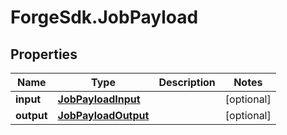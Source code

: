 # ForgeSdk.JobPayload

## Properties
Name | Type | Description | Notes
------------ | ------------- | ------------- | -------------
**input** | [**JobPayloadInput**](JobPayloadInput.md) |  | [optional] 
**output** | [**JobPayloadOutput**](JobPayloadOutput.md) |  | [optional] 


